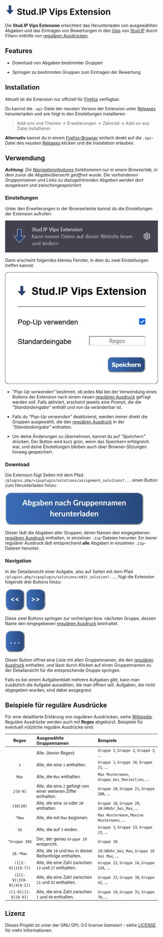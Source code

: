 # [![icon](/extension/icons/vipsextension-32.png)](https://github.com/Tobostus/studip-vips-extension/releases) Stud.IP Vips Extension

Die **Stud.IP Vips Extension** erleichtert das Herunterladen von ausgewählten Abgaben und das Eintragen von Bewertungen in den [Vips](https://hilfe.studip.de/help/4.5/de/Vips/HomePage) von [Stud.IP](https://www.studip.de/) durch Filtern mithilfe von [regulären Ausdrücken](#beispiele-für-reguläre-ausdrücke).

## Features

* Download von Abgaben bestimmter Gruppen

* Springen zu bestimmten Gruppen zum Eintragen der Bewertung

## Installation

Aktuell ist die Extension nur offiziell für [Firefox](https://www.mozilla.org/de/firefox/new/) verfügbar.

Du kannst die `.xpi`-Datei der neusten Version der Extension unter [Releases](https://github.com/Tobostus/studip-vips-extension/releases) herunterladen und wie folgt in den Einstellungen installieren:

> Add-ons und Themes $\rightarrow$ Erweiterungen $\rightarrow$ Zahnrad $\rightarrow$ Add-on aus Datei installieren

**Alternativ** kannst du in einem [Firefox-Browser](https://www.mozilla.org/de/firefox/new/) einfach direkt auf die `.xpi`-Datei des neusten [Releases](https://github.com/Tobostus/studip-vips-extension/releases) klicken und die Installation erlauben.

## Verwendung

_**Achtung**: Die [Navigationsfeatures](#navigation) funktionieren nur in einem Browsertab, in dem zuvor die Abgabeübersicht geöffnet wurde. Die vorhandenen Gruppennamen und Links zu dazugehörenden Abgaben werden dort ausgelesen und zwischengespeichert._

### Einstellungen

Unter den Erweiterungen in der Browserleiste kannst du die Einstellungen der Extension aufrufen:

![gotosettings](images/gotosettings.png)

Dann erscheint folgendes kleines Fenster, in dem du zwei Einstellungen treffen kannst:

![settings](images/settings.png)

* _"Pop-Up verwenden"_ bestimmt, ob jedes Mal bei der Verwendung eines Buttons der Extension nach einem neuen [regulären Ausdruck](#beispiele-für-reguläre-ausdrücke) gefragt werden soll. Falls aktiviert, erscheint jeweils eine _Prompt_, die die _"Standardeingabe"_ enthält und von da veränderbar ist.

* Falls du _"Pop-Up verwenden"_ deaktivierst, werden immer direkt die Gruppen ausgewählt, die den [regulären Ausdruck](#beispiele-für-reguläre-ausdrücke) in der _"Standardeingabe"_ enthalten.

* Um deine Änderungen zu übernehmen, kannst du auf _"Speichern"_ drücken. Der Button wird kurz grün, wenn das Speichern erfolgreich war, und deine Einstellungen bleiben auch über Browser-Sitzungen hinweg gespeichert.

### Download

Die Extension fügt Seiten mit dem Pfad `/plugins.php/vipsplugin/solutions/assignment_solutions?...` einen Button zum Herunterladen hinzu:

![settings](images/download.png)

Dieser lädt die Abgaben aller Gruppen, deren Namen den eingegebenen [regulären Ausdruck](#beispiele-für-reguläre-ausdrücke) enthalten, in einzelnen `.zip`-Dateien herunter. Ein leerer regulärer Ausdruck lädt entsprechend **alle** Abgaben in einzelnen `.zip`-Dateien herunter.

### Navigation

In der Detailansicht einer Aufgabe, also auf Seiten mit dem Pfad `/plugins.php/vipsplugin/solutions/edit_solution?...`, fügt die Extension folgende drei Buttons hinzu:

![settings](images/backward.png) ![settings](images/forward.png)

Diese zwei Buttons springen zur vorherigen bzw. nächsten Gruppe, dessen Name den eingegebenen [regulären Ausdruck](#beispiele-für-reguläre-ausdrücke) beinhaltet.

![settings](images/selectionmenu.png)

Dieser Button öffnet eine Liste mit allen Gruppennamen, die den [regulären Ausdruck](#beispiele-für-reguläre-ausdrücke) enthalten, und lässt durch Klicken auf einen Gruppennamen zu der Detailansicht für die entsprechende Gruppe springen.

Falls es bei einem Aufgabenblatt mehrere Aufgaben gibt, kann man zusätzlich die Aufgabe auswählen, die man öffnen will. Aufgaben, die nicht abgegeben wurden, sind dabei ausgegraut.

## Beispiele für reguläre Ausdrücke

Für eine detaillierte Erklärung von regulären Ausdrücken, siehe [Wikipedia](https://de.wikipedia.org/wiki/Regul%C3%A4rer_Ausdruck). Reguläre Ausdrücke werden auch mit **Regex** abgekürzt. Beispiele für eventuell nützliche reguläre Ausdrücke sind:

| Regex | Ausgewählte Gruppennamen | Beispiele |
| :-: | :- | :- |
| ` ` | Alle. (_leerer Regex_) | `Gruppe 1`, `Gruppe 2`, `Gruppe 3`, ... |
| `1` | Alle, die eine `1` enthalten. | `Gruppe 1`, `Gruppe 10`, `Gruppe 21`, ... |
| `Max` | Alle, die `Max` enthalten. | `Max Mustermann`, `Gruppe_bei_Maximilian`, ... |
| `2[0-9]` | Alle, die eine `2` gefolgt von einer weiteren Ziffer enthalten. | `Gruppe 20`, `Gruppe 21`, `Gruppe 200`, ... |
| `(10\|20)` | Alle, die eine `10` oder `20` enthalten. | `Gruppe 10`, `Gruppe 20`, `10:00Uhr_bei_Max`, ... |
| `^Max` | Alle, die mit `Max` beginnen. | `Max Mustermann`, `Maxine Mustermann`, ... |
| `3$` | Alle, die auf `3` enden. | `Gruppe 3`, `Gruppe 13`, `Gruppe 23`, ... |
| `^Gruppe 10$` | Der, der genau `Gruppe 10` entspricht. | `Gruppe 10`. |
| `10.*Max` | Alle, die `10` und `Max` in dieser Reihenfolge enthalten. | `10:00Uhr_bei_Max`, `Gruppe 10 bei Max`, ... |
| `(1[3-9]\|2[0-7])` | Alle, die eine Zahl zwischen `13` und `27` enthalten. | `Gruppe 13`, `Gruppe 14`, `Gruppe 126`, ... |
| `(2[1-9]\|3[0-9]\|4[0-2])` | Alle, die eine Zahl zwischen `21` und `42` enthalten. | `Gruppe 23`, `Gruppe 30`, `Gruppe 42`, ... |
| `([1-9]\|[1-9][0-9])` | Alle, die eine Zahl zwischen `1` und `99` enthalten. | `Gruppe 19`, `Gruppe 31`, `Gruppe 76`, ... |

## Lizenz

Dieses Projekt ist unter der GNU GPL-3.0 license lizensiert - siehe [LICENSE](LICENSE) für mehr Informationen. 
